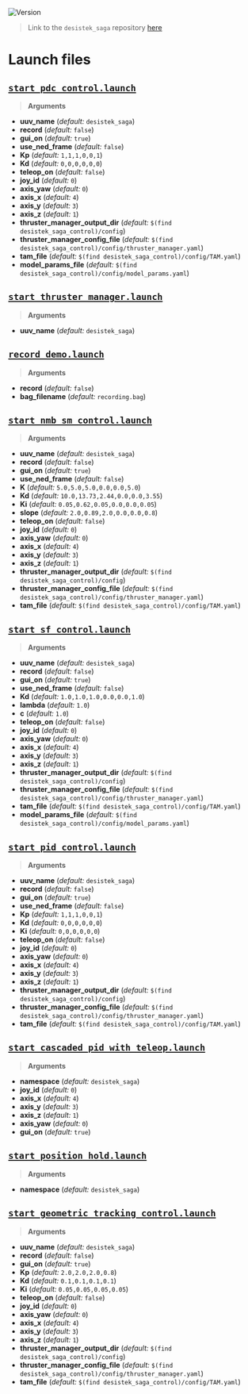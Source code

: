 ![Version](https://img.shields.io/badge/version-0.3.1-brightgreen.svg)

> Link to the `desistek_saga` repository [here](https://github.com/uuvsimulator/desistek_saga)

# Launch files

## [`start_pdc_control.launch`](https://github.com/uuvsimulator/desistek_saga/tree/master/desistek_saga_control/launch/start_pdc_control.launch)

> **Arguments**

* **uuv_name** (*default:* `desistek_saga`)
* **record** (*default:* `false`)
* **gui_on** (*default:* `true`)
* **use_ned_frame** (*default:* `false`)
* **Kp** (*default:* `1,1,1,0,0,1`)
* **Kd** (*default:* `0,0,0,0,0,0`)
* **teleop_on** (*default:* `false`)
* **joy_id** (*default:* `0`)
* **axis_yaw** (*default:* `0`)
* **axis_x** (*default:* `4`)
* **axis_y** (*default:* `3`)
* **axis_z** (*default:* `1`)
* **thruster_manager_output_dir** (*default:* `$(find desistek_saga_control)/config`)
* **thruster_manager_config_file** (*default:* `$(find desistek_saga_control)/config/thruster_manager.yaml`)
* **tam_file** (*default:* `$(find desistek_saga_control)/config/TAM.yaml`)
* **model_params_file** (*default:* `$(find desistek_saga_control)/config/model_params.yaml`)

## [`start_thruster_manager.launch`](https://github.com/uuvsimulator/desistek_saga/tree/master/desistek_saga_control/launch/start_thruster_manager.launch)

> **Arguments**

* **uuv_name** (*default:* `desistek_saga`)

## [`record_demo.launch`](https://github.com/uuvsimulator/desistek_saga/tree/master/desistek_saga_control/launch/record_demo.launch)

> **Arguments**

* **record** (*default:* `false`)
* **bag_filename** (*default:* `recording.bag`)

## [`start_nmb_sm_control.launch`](https://github.com/uuvsimulator/desistek_saga/tree/master/desistek_saga_control/launch/start_nmb_sm_control.launch)

> **Arguments**

* **uuv_name** (*default:* `desistek_saga`)
* **record** (*default:* `false`)
* **gui_on** (*default:* `true`)
* **use_ned_frame** (*default:* `false`)
* **K** (*default:* `5.0,5.0,5.0,0.0,0.0,5.0`)
* **Kd** (*default:* `10.0,13.73,2.44,0.0,0.0,3.55`)
* **Ki** (*default:* `0.05,0.62,0.05,0.0,0.0,0.05`)
* **slope** (*default:* `2.0,0.89,2.0,0.0,0.0,0.8`)
* **teleop_on** (*default:* `false`)
* **joy_id** (*default:* `0`)
* **axis_yaw** (*default:* `0`)
* **axis_x** (*default:* `4`)
* **axis_y** (*default:* `3`)
* **axis_z** (*default:* `1`)
* **thruster_manager_output_dir** (*default:* `$(find desistek_saga_control)/config`)
* **thruster_manager_config_file** (*default:* `$(find desistek_saga_control)/config/thruster_manager.yaml`)
* **tam_file** (*default:* `$(find desistek_saga_control)/config/TAM.yaml`)

## [`start_sf_control.launch`](https://github.com/uuvsimulator/desistek_saga/tree/master/desistek_saga_control/launch/start_sf_control.launch)

> **Arguments**

* **uuv_name** (*default:* `desistek_saga`)
* **record** (*default:* `false`)
* **gui_on** (*default:* `true`)
* **use_ned_frame** (*default:* `false`)
* **Kd** (*default:* `1.0,1.0,1.0,0.0,0.0,1.0`)
* **lambda** (*default:* `1.0`)
* **c** (*default:* `1.0`)
* **teleop_on** (*default:* `false`)
* **joy_id** (*default:* `0`)
* **axis_yaw** (*default:* `0`)
* **axis_x** (*default:* `4`)
* **axis_y** (*default:* `3`)
* **axis_z** (*default:* `1`)
* **thruster_manager_output_dir** (*default:* `$(find desistek_saga_control)/config`)
* **thruster_manager_config_file** (*default:* `$(find desistek_saga_control)/config/thruster_manager.yaml`)
* **tam_file** (*default:* `$(find desistek_saga_control)/config/TAM.yaml`)
* **model_params_file** (*default:* `$(find desistek_saga_control)/config/model_params.yaml`)

## [`start_pid_control.launch`](https://github.com/uuvsimulator/desistek_saga/tree/master/desistek_saga_control/launch/start_pid_control.launch)

> **Arguments**

* **uuv_name** (*default:* `desistek_saga`)
* **record** (*default:* `false`)
* **gui_on** (*default:* `true`)
* **use_ned_frame** (*default:* `false`)
* **Kp** (*default:* `1,1,1,0,0,1`)
* **Kd** (*default:* `0,0,0,0,0,0`)
* **Ki** (*default:* `0,0,0,0,0,0`)
* **teleop_on** (*default:* `false`)
* **joy_id** (*default:* `0`)
* **axis_yaw** (*default:* `0`)
* **axis_x** (*default:* `4`)
* **axis_y** (*default:* `3`)
* **axis_z** (*default:* `1`)
* **thruster_manager_output_dir** (*default:* `$(find desistek_saga_control)/config`)
* **thruster_manager_config_file** (*default:* `$(find desistek_saga_control)/config/thruster_manager.yaml`)
* **tam_file** (*default:* `$(find desistek_saga_control)/config/TAM.yaml`)

## [`start_cascaded_pid_with_teleop.launch`](https://github.com/uuvsimulator/desistek_saga/tree/master/desistek_saga_control/launch/start_cascaded_pid_with_teleop.launch)

> **Arguments**

* **namespace** (*default:* `desistek_saga`)
* **joy_id** (*default:* `0`)
* **axis_x** (*default:* `4`)
* **axis_y** (*default:* `3`)
* **axis_z** (*default:* `1`)
* **axis_yaw** (*default:* `0`)
* **gui_on** (*default:* `true`)

## [`start_position_hold.launch`](https://github.com/uuvsimulator/desistek_saga/tree/master/desistek_saga_control/launch/start_position_hold.launch)

> **Arguments**

* **namespace** (*default:* `desistek_saga`)

## [`start_geometric_tracking_control.launch`](https://github.com/uuvsimulator/desistek_saga/tree/master/desistek_saga_control/launch/start_geometric_tracking_control.launch)

> **Arguments**

* **uuv_name** (*default:* `desistek_saga`)
* **record** (*default:* `false`)
* **gui_on** (*default:* `true`)
* **Kp** (*default:* `2.0,2.0,2.0,0.8`)
* **Kd** (*default:* `0.1,0.1,0.1,0.1`)
* **Ki** (*default:* `0.05,0.05,0.05,0.05`)
* **teleop_on** (*default:* `false`)
* **joy_id** (*default:* `0`)
* **axis_yaw** (*default:* `0`)
* **axis_x** (*default:* `4`)
* **axis_y** (*default:* `3`)
* **axis_z** (*default:* `1`)
* **thruster_manager_output_dir** (*default:* `$(find desistek_saga_control)/config`)
* **thruster_manager_config_file** (*default:* `$(find desistek_saga_control)/config/thruster_manager.yaml`)
* **tam_file** (*default:* `$(find desistek_saga_control)/config/TAM.yaml`)

